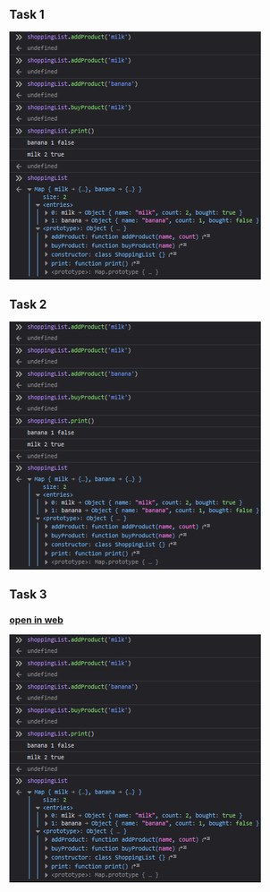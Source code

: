 ## Task 1
![Task 1](https://github.com/Gabatawr/.js/raw/main/HW_3/Screenshot_Task_1.png)

## Task 2
![Task 2](https://github.com/Gabatawr/.js/raw/main/HW_3/Screenshot_Task_1.png)

## Task 3
### [open in web](https://gabatawr.github.io/.js/HW_3/dist/index.html)
![Task 3](https://github.com/Gabatawr/.js/raw/main/HW_3/Screenshot_Task_1.png)
